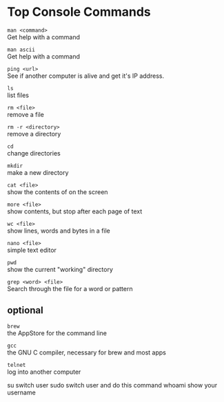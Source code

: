 Top Console Commands
===========================
`man <command>`  
Get help with a command

`man ascii`  
Get help with a command

`ping <url>`  
See if another computer is alive and get it's IP address.

`ls`  
list files

`rm <file>`  
remove a file

`rm -r <directory>`  
remove a directory

`cd`  
change directories

`mkdir`  
make a new directory

`cat <file>`  
show the contents of <file> on the screen

`more <file>`  
show <file> contents, but stop after each page of text

`wc <file>`  
show lines, words and bytes in a file

`nano <file>`  
simple text editor

`pwd`  
show the current "working" directory

`grep <word> <file>`  
Search through the file for a word or pattern

optional
--------
`brew`  
the AppStore for the command line

`gcc`  
the GNU C compiler, necessary for brew and most apps

`telnet`  
log into another computer

su		switch user
sudo	switch user and do this command
whoami	show your username


